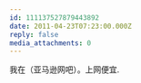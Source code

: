 ```yaml
---
id: 111137527879443892
date: 2011-04-23T07:23:00.000Z
reply: false
media_attachments: 0
---
```


我在（亚马逊网吧）。上网便宜. ​​​​

